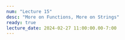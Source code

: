 ```yaml
---
num: "Lecture 15"
desc: "More on Functions, More on Strings"
ready: true
lecture_date: 2024-02-27 11:00:00.00-7:00
---
```

